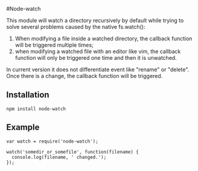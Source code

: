 #Node-watch

This module will watch a directory recursively by default while trying to solve several problems caused by the native fs.watch():


1. When modifying a file inside a watched directory, the callback function will be triggered multiple times; 
2. when modifying a watched file with an editor like vim, the callback function will only be triggered one time and then it is unwatched.


In current version it does not differentiate event like "rename" or "delete". Once there is a change, the callback function will be triggered.

## Installation

    npm install node-watch

## Example

    var watch = require('node-watch');

    watch('somedir_or_somefile', function(filename) {
      console.log(filename, ' changed.');
    });

